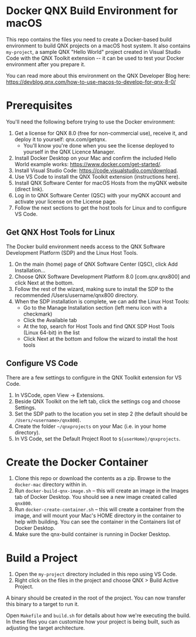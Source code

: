 # Docker QNX Build Environment for macOS

This repo contains the files you need to create a Docker-based build environment to build QNX projects on a macOS host system. It also contains `my-project`, a sample QNX "Hello World" project created in Visual Studio Code with the QNX Toolkit extension -- it can be used to test your Docker environment after you prepare it.

You can read more about this environment on the QNX Developer Blog here: https://devblog.qnx.com/how-to-use-macos-to-develop-for-qnx-8-0/

# Prerequisites

You'll need the following before trying to use the Docker environment:

1. Get a license for QNX 8.0 (free for non-commercial use), receive it, and deploy it to yourself: qnx.com/getqnx.
    - You'll know you're done when you see the license deployed to yourself in the QNX Licence Manager.
2. Install Docker Desktop on your Mac and confirm the included Hello World example works: https://www.docker.com/get-started/.
3. Install Visual Studio Code: https://code.visualstudio.com/download.
4. Use VS Code to install the QNX Toolkit extension (instructions here).
5. Install QNX Software Center for macOS Hosts from the myQNX website (direct link).
6. Log in to QNX Software Center (QSC) with your myQNX account and activate your license on the License page.
7. Follow the next sections to get the host tools for Linux and to configure VS Code.

## Get QNX Host Tools for Linux
The Docker build environment needs access to the QNX Software Development Platform (SDP) and the Linux Host Tools.

1. On the main (home) page of QNX Software Center (QSC), click Add Installation...
2. Choose QNX Software Development Platform 8.0 [com.qnx.qnx800] and click Next at the bottom.
3. Follow the rest of the wizard, making sure to install the SDP to the recommended /Users/username/qnx800 directory.
4. When the SDP installation is complete, we can add the Linux Host Tools:
    - Go to the Manage Installation section (left menu icon with a checkmark)
    - Click the Available tab
    - At the top, search for Host Tools and find QNX SDP Host Tools (Linux 64-bit) in the list
    - Click Next at the bottom and follow the wizard to install the host tools

## Configure VS Code
There are a few settings to configure in the QNX Toolkit extension for VS Code.

1. In VSCode, open View → Extensions.
2. Beside QNX Toolkit on the left tab, click the settings cog and choose Settings.
3. Set the SDP path to the location you set in step 2 (the default should be `/Users/<username>/qnx800`).
4. Create the folder `~/qnxprojects` on your Mac (i.e. in your home directory).
5. In VS Code, set the Default Project Root to `${userHome}/qnxprojects`.

# Create the Docker Container

1. Clone this repo or download the contents as a zip. Browse to the `docker-mac` directory within in.
2. Run `docker-build-qnx-image.sh` – this will create an image in the Images tab of Docker Desktop. You should see a new image created called `qnx800`.
3. Run `docker-create-container.sh` – this will create a container from the image, and will mount your Mac's HOME directory in the container to help with building. You can see the container in the Containers list of Docker Desktop.
4. Make sure the qnx-build container is running in Docker Desktop.

# Build a Project

1. Open the `my-project` directory included in this repo using VS Code.
2. Right click on the files in the project and choose QNX > Build Active Project.

A binary should be created in the root of the project. You can now transfer this binary to a target to run it.

Open `Makefile` and `build.sh` for details about how we're executing the build. In these files you can customize how your project is being built, such as adjusting the target architecture.